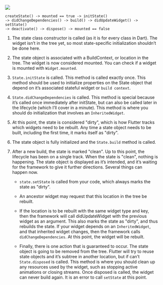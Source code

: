 ![](https://i.imgur.com/AFtgkhu.png)
```
createState() -> mounted == true -> initState() 
-> didChangeDependencies() -> build() -> didUpdateWidget() -> setState()
-> deactivate() -> dispose() -> mounted == false
```

1. The state class constructor is called (as it is for every class in Dart). 
The widget isn’t in the tree yet, so most state-specific initialization shouldn’t be done here.

2. The state object is associated with a BuildContext, or location in the tree. 
The widget is now considered mounted. You can check if a widget is mounted with `Widget.mounted`.

3. `State.initState` is called. This method is called exactly once.
This method should be used to initialize properties on the State object that depend 
on it’s associated stateful widget or `build context`.

4. `State.didChangeDependencies` is called. This method is special because it’s
called once immediately after initState, but can also be called later in the lifecycle (which I’ll cover in a minute).
This method is where you should do initialization that involves an `InheritedWidget`.

5. At this point, the state is considered "dirty", which is how Flutter tracks which widgets need to be rebuilt.
Any time a state object needs to be built, including the first time, it marks itself as "dirty".

6. The state object is fully initialized and the `State.build` method is called.

7. After a new build, the state is marked "clean". Up to this point, the lifecycle has been on a single track.
When the state is "clean", nothing is happening.
The state object is displayed as it’s intended, and it’s waiting for the framework to give it further directions. 
Several things can happen now.



   - `state.setState` is called from your code, which always marks the state as "dirty".
 
   - An ancestor widget may request that this location in the tree be rebuilt.
   - If the location is to be rebuilt with the same widget type and key, then the framework will call didUpdateWidget with the previous widget as an argument. This also marks the state as "dirty", and thus rebuilds the state.
If your widget depends on an `InheritedWidget`, and that inherited widget changes, then the framework calls `didChangeDependencies`. At this point, the widget will be rebuilt.

   - Finally, there is one action that is guaranteed to occur. The state object is going to be removed from the tree. Flutter will try to reuse state objects and it’s subtree in another location, but if can’t `State.disposed` is called. This method is where you should clean up any resources used by the widget, such as stopping active animations or closing streams. Once disposed is called, the widget can never build again. It is an error to call `setState` at this point.
